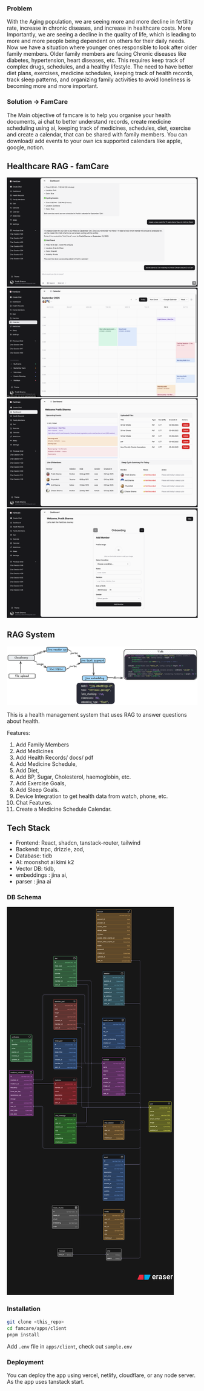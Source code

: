 ### Problem 
With the Aging population, we are seeing more and more decline in fertility rate, increase in chronic diseases, and increase in healthcare costs. More Importantly, we are seeing a decline in the quality of life, which is leading to more and more people being dependent on others for their daily needs. Now we have a situation where younger ones responsible to look after older family members. Older family members  are facing Chronic diseases like diabetes, hypertension, heart diseases, etc. This requires keep track of complex drugs, schedules, and a healthy lifestyle. The need to have better diet plans, exercises, medicine schedules, keeping track of health records, track sleep patterns, and organizing family activities to avoid loneliness is becoming more and more important. 

### Solution -> FamCare
The Main objective of famcare is to help you organise your health documents, ai chat to better understand records, create medicine scheduling using ai, keeping track of medicines, schedules, diet, exercise and create a calendar, that can be shared with family members. You can download/ add events to your own ics supported calendars like apple, google, notion.  


## Healthcare RAG - famCare

![AI Chat](./assets/aichat.png)
![Calendar](./assets/calendar.png)
![Dashboard](./assets/dashboard.png)
![Onboarding](./assets/onboarding.png)


##  RAG System

![Health Management](./assets/rag_system.png)



This is a health management system that uses RAG to answer questions about health.

Features:
1. Add Family Members
2. Add Medicines 
3. Add Health Records/ docs/ pdf
4. Add Medicine Schedule,
5. Add Diet,
6. Add BP, Sugar, Cholesterol, haemoglobin, etc.
7. Add Exercise Goals, 
8. Add Sleep Goals. 
9. Device Integration to get health data from watch, phone, etc. 
10. Chat Features. 
11. Create a Medicine Schedule Calendar. 


## Tech Stack

- Frontend: React, shadcn, tanstack-router, tailwind
- Backend: trpc, drizzle, zod, 
- Database: tidb 
- AI: moonshot ai kimi k2 
- Vector DB: tidb, 
- embeddings : jina ai, 
- parser : jina ai



### DB Schema 


![SQL View](./assets/sql_view.png)



### Installation 

```bash
git clone <this_repo>
cd famcare/apps/client
pnpm install 
```

Add `.env` file in `apps/client`, check out `sample.env`


### Deployment 

You can deploy the app using vercel, netlify, cloudflare, or any node server. As the app uses tanstack start. 




